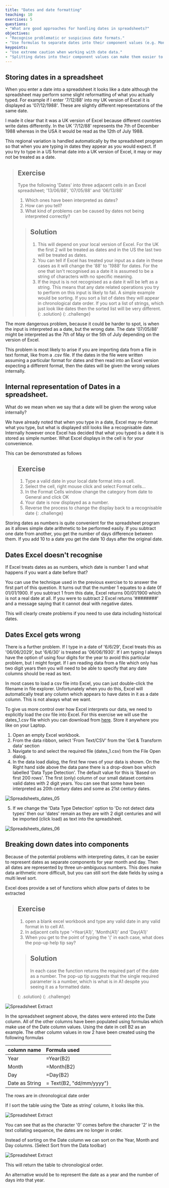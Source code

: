 ```yaml
---
title: "Dates and date formatting"
teaching: 10
exercises: 5
questions:
- "What are good approaches for handling dates in spreadsheets?"
objectives:
- "Recognise problematic or suspicious date formats."
- "Use formulas to separate dates into their component values (e.g. Month, Day, Year)."
keypoints:
- "Use extreme caution when working with date data."
- "Splitting dates into their component values can make them easier to handle."
---
```


## Storing dates in a spreadsheet

When you enter a date into a spreadsheet it looks like a date although the spreadsheet may perform some slight reformatting of what you actually typed. For example if I enter '7/12/88' into my UK version of Excel it is displayed as '07/12/1988'. These are slightly different representations of the same date.

I made it clear that it was a UK version of Excel because different countries write dates differently. In the UK '7/12/88' represents the 7th of December 1988 whereas in the USA it would be read as the 12th of July 1988.

This regional variation is handled automatically by the spreadsheet program so that when you are typing in dates they appear as you would expect. If you try to type in a US format date into a UK version of Excel, it may or may not be treated as a date.

> ## Exercise
> 
> Type the following 'Dates' into three adjacent cells in an Excel spreadsheet; '13/06/88', '07/05/88' and '06/13/88'
> 
> 1. Which ones have been interpreted as dates?
> 2. How can you tell?
> 3. What kind of problems can be caused by dates not being interpreted correctly?
> 
> > ## Solution
> > 
> > 1. This will depend on your local version of Excel. For the UK the first 2 will be treated as dates and in the US the last two will be treated as dates.
> > 2. You can tell if Excel has treated your input as a date in these cases as it will change the '88' to '1988' for dates. For the one that isn't recognised as a date it is assumed to be a string of characters with no specific meaning.
> > 3. If the input is is not recognised as a date it will be left as a string. This means that any date related operations you try to perform on this input is likely to fail. A simple example would be sorting. If you sort a list of dates they will appear in chronological date order. If you sort a list of strings, which just look like dates then the sorted list will be very different.
> {: .solution}
{: .challenge}

The more dangerous problem, because it could be harder to spot, is when the input is interpreted as a date, but the wrong date. The date '07/05/88' might be interpreted as the 7th of May or the 5th of July depending on the version of Excel.

This problem is most likely to arise if you are importing data from a file in text format, like from a .csv file. If the dates in the file were written assuming a particular format for dates and then read into an Excel version expecting a different format, then the dates will be given the wrong values internally. 




## Internal representation of Dates in a spreadsheet.

What do we mean when we say that a date will be given the wrong value internally? 

We have already noted that when you type in a date, Excel may re-format what you type, but what is displayed still looks like a recognisable date. Internally however once Excel has decided that what you typed is a date it is stored as simple number. What Excel displays in the cell is for your convenience.

This can be demonstrated as follows

> ## Exercise
> 
> 1. Type a valid date in your local date format into a cell. 
> 2. Select the cell, right mouse click and select Format cells...
> 3. In the Format Cells window change the category from date to General and click OK
> 4. Your date is now displayed as a number.
> 5. Reverse the process to change the display back to a recognisable date
{: .challenge}

Storing dates as numbers is quite convenient for the spreadsheet program as it allows simple date arithmetic to be performed easily. If you subtract one date from another, you get the number of days difference between them. If you add 10 to a date you get the date 10 days after the original date.


## Dates Excel doesn't recognise

If Excel treats dates as as numbers, which date is number 1 and what happens if you want a date before that?

You can use the technique used in the previous exercise to to answer the first part of this question. It turns out that the number 1 equates to a date 0f 01/01/1900. If you subtract 1 from this date, Excel returns 00/01/1900 which is not a real date at all. If you were to subtract 2 Excel returns '########' and a message saying that it cannot deal with negative dates. 

This will clearly create problems if you need to use data including historical dates.

## Dates Excel gets wrong

There is a further problem. If I type in a date of '6/6/29', Excel treats this as '06/06/2029', but '6/6/30' is treated as '06/06/1930'. If I am typing I always have the option of using four digits for the year to avoid this particular problem, but I might forget. If I am reading data from a file which only has two digit years then you will need to be able to specify that any date columns should be read as text. 

In most cases to load a csv file into Excel, you can just double-click the filename in file explorer. Unfortunately when you do this, Excel will automatically treat any column which appears to have dates in it as a date column. This is not always what we want. 

To give us more control over how Excel interprets our data, we need to explicitly load the csv file into Excel.
For this exercise we will use the dates_1.csv file which you can download from [here](../data/dates_1.csv). Store it anywhere you like on your Laptop.


1. Open an empty Excel workbook. 
2. From the data ribbon, select 'From Text/CSV' from the 'Get & Transform data' section
3. Navigate to and select the required file (dates_1.csv) from the File Open dialog. 
4. In the data load dialog, the first few rows of your data is shown. On the Right hand side above the data pane there is a drop-down box which labelled 'Data Type Detection'. The default value for this is 'Based on first 200 rows'. The first (only) column of our small dataset contains valid dates with 2 digit years. You can see that some have been interpreted as 20th century dates and some as 21st century dates.

![Spreadsheets_dates_05](../fig/Spreadsheets_dates_05.png)

5. If we change the 'Data Type Detection' option to 'Do not detect data types' then our 'dates' remain as they are with 2 digit centuries and will be imported (click load) as text into the spreadsheet.


![Spreadsheets_dates_06](../fig/Spreadsheets_dates_06.png)
 
 
## Breaking down dates into components

Because of the potential problems with interpreting dates, it can be easier to represent dates as separate components for year month and day. Then all dates are represented by three un-ambiguous numbers. This does make data arithmetic more difficult, but you can still sort the date fields by using a multi level sort.

Excel does provide a set of functions which allow parts of dates to be extracted

> ## Exercise 
> 
> 1. open a blank excel workbook and type any valid date in any valid format in to cell A1.
> 2. In adjacent cells type '=Year(A1)', 'Month(A1)' and 'Day(A1)'
> 3. When you get to the point of typing the '(' in each case, what does the pop-up help tip say?
> 
> > ## Solution
> > 
> > In each case the function returns the required part of the date as a number.
> > The pop-up tip suggests that the single required parameter is a number, which is what is in A1 despite you seeing it as a formatted date.
> > 
> {: .solution}
{: .challenge}
 
![Spreadsheet Extract](../fig/Spreadsheets_dates_01.png)

In the spreadsheet segment above, the dates were entered into the Date column. 
All of the other columns have been populated using formulas which make use of the Date column values.
Using the date in cell B2 as an example. The other column values in row 2 have been created using the following formulas

| column name | Formula used |
|-------------|:-----------------|
|Year         | =Year(B2) |
| Month       | =Month(B2) |
| Day         | =Day(B2)  |
|Date as String | = Text(B2, "dd/mm/yyyy") |

The rows are in chronological date order

If I sort the table using the 'Date as string' column, it looks like this.

![Spreadsheet Extract](../fig/Spreadsheets_dates_02.png)

You can see that as the character '0' comes before the character '2' in the text collating sequence, the dates are no longer in order.

Instead of sorting on the Date column we can sort on the Year, Month and Day columns. (Select Sort from the Data toolbar)


![Spreadsheet Extract](../fig/Spreadsheets_dates_03.png)

This will return the table to chronological order. 

An alternative would be to represent the date as a year and the number of days into that year. 



